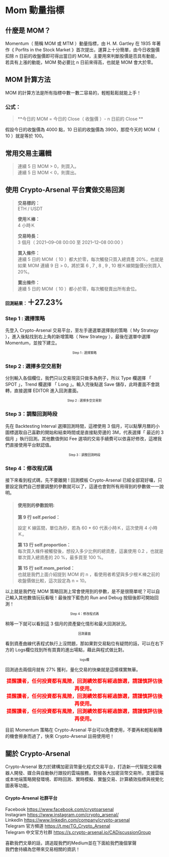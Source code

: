 Mom 動量指標
===========================

## **什麼是 MOM？**
Momentum（ 簡稱 MOM 或 MTM ）動量指標，由 H. M. Gartley 在 1935 年著作《 Porfits in the Stock Market 》首次提出，運算上十分簡單，由今日收盤價扣除 n 日前的收盤價即可得出當日的 MOM，主要用來判斷股價是否具有動能，若具有上漲的動能，MOM 勢必要比 n 日前來得高，也就是 MOM 會大於零。
## **MOM 計算方法**
MOM 的計算方法是所有指標中數一數二容易的，輕輕鬆鬆就能上手！
### **公式：**
>**今日的 MOM = 今日的 Close（ 收盤價 ）- n 日前的 Close  **

假設今日的收盤價為 4000 點，10 日前的收盤價為 3900，那麼今天的 MOM（ 10 ）就是等於 100。  
## **常用交易主邏輯**
>連續 5 日 MOM > 0，則買入。  
>連續 5 日 MOM < 0，則賣出。  

## **使用 Crypto-Arsenal 平台實做交易回測**
>**交易標的：**  
>ETH / USDT  
>
>**使用Ｋ棒：**  
>4 小時Ｋ  
>
>**交易時長：**  
>3 個月（ 2021–09–08 00:00 至 2021–12–08 00:00 ）  
>
>**買入條件：**  
>連續 5 日的 MOM（ 10 ）都大於零，每次觸發只買入總資產 20%，也就是如果 MOM 連續 9 日 > 0，將於第 6 , 7 , 8 , 9 , 10 根Ｋ線開盤價分別買入 20%。  
>
>**賣出條件：**  
>連續 5 日的 MOM（ 10 ）都小於零，每次觸發賣出所有倉位。  
>
**回測結果：<font size="5">＋27.23%</font>**

### **Step 1 : 選擇策略**
先登入 Crypto-Arsenal 交易平台，至左手邊選單選擇我的策略（ My Strategy ），進入後點找到右上角的新增策略（ New Strategy ），最後在選單中選擇 Momentum，並按下建立。
<img alt="" class="oe qu ef es eo ex w c"  role="presentation" src="https://miro.medium.com/max/1400/0*1VFTrqoBwhue1jo2" srcset="https://miro.medium.com/max/552/0*1VFTrqoBwhue1jo2 276w, https://miro.medium.com/max/1104/0*1VFTrqoBwhue1jo2 552w, https://miro.medium.com/max/1280/0*1VFTrqoBwhue1jo2 640w, https://miro.medium.com/max/1400/0*1VFTrqoBwhue1jo2 700w" sizes="700px"/>
<font size="1"><center>Step 1 : 選擇策略</center></font>

### **Step 2 : 選擇多空交易對**
分別輸入各個欄位，我們只以交易現貨只做多為例子，所以 Type 欄選擇 「 SPOT 」，Trend 欄選擇 「 Long 」。輸入完後點選 Save 儲存，此時畫面不會跳轉，直接選擇 EDITOR 進入回測畫面。
<img alt="" class="oe qu ef es eo ex w c" role="presentation" src="https://miro.medium.com/max/1400/0*YS3hg0fTQEUklkHS" srcset="https://miro.medium.com/max/552/0*YS3hg0fTQEUklkHS 276w, https://miro.medium.com/max/1104/0*YS3hg0fTQEUklkHS 552w, https://miro.medium.com/max/1280/0*YS3hg0fTQEUklkHS 640w, https://miro.medium.com/max/1400/0*YS3hg0fTQEUklkHS 700w" sizes="700px"/>
<font size="1"><center>Step 2 : 選擇多空交易對</center></font>

### **Step 3：調整回測時段**
先在 Backtesting Interval 選擇回測時間，這裡使用 3 個月，可以點擊月曆的小圖標選取自己喜歡的開始和結束時間或是直接點旁邊的 3M，代表選擇「 最近的 3 個月 」執行回測。其他數值例如 Fee 選項的交易手續費可以依喜好修改，這裡我們直接使用平台默認值。
<img alt="" class="oe qu ef es eo ex w c" role="presentation" src="https://miro.medium.com/max/1400/1*KcImapkAp5aG9SbmTUfSxA.png" srcset="https://miro.medium.com/max/552/1*KcImapkAp5aG9SbmTUfSxA.png 276w, https://miro.medium.com/max/1104/1*KcImapkAp5aG9SbmTUfSxA.png 552w, https://miro.medium.com/max/1280/1*KcImapkAp5aG9SbmTUfSxA.png 640w, https://miro.medium.com/max/1400/1*KcImapkAp5aG9SbmTUfSxA.png 700w" sizes="700px"/>
<font size="1"><center>Step 3：調整回測時段</center></font>

### **Step 4：修改程式碼**
接下來看到程式碼，先不要離開 ! 回測模板 Crypto-Arsenal 已經全部寫好囉，只要設定我們自己想要調整的參數就可以了，這邊也會對所有用得到的參數做一一說明。
>#### **使用到的參數說明:**
>**第 9 行 self.period：**<p>設定 K 線區間，單位為秒，若為 60 * 60 代表小時Ｋ，這次使用 4 小時Ｋ。  </p>
>
>**第 13 行 self.proportion：**  
>每次買入條件被觸發後，想投入多少比例的總資產，這裏使用 0.2 ，也就是單次買入總資產的 20 %，最多買至 100 %。  
>
>**第 15 行 self.mom_period：**  
>也就是我們上面介紹提到 MOM 的 n ，看使用者希望與多少根Ｋ棒之前的收盤價做比較，這次設定為 n = 10。  

以上就是我們在 MOM 策略回測上常會使用到的參數，是不是很簡單呢？可以自己輸入其他數值玩玩看哦！最後按下藍色的 Run and Debug 按鈕後即可開始回測！
<img alt="" class="oe qu ef es eo ex w c" role="presentation" src="https://miro.medium.com/max/1400/1*Egc3PWi99IaCfMpBpxMhtw.png" srcset="https://miro.medium.com/max/552/1*Egc3PWi99IaCfMpBpxMhtw.png 276w, https://miro.medium.com/max/1104/1*Egc3PWi99IaCfMpBpxMhtw.png 552w, https://miro.medium.com/max/1280/1*Egc3PWi99IaCfMpBpxMhtw.png 640w, https://miro.medium.com/max/1400/1*Egc3PWi99IaCfMpBpxMhtw.png 700w" sizes="700px"/>
<font size="1"><center>Step 4：修改程式碼</center></font>

稍等一下就可以看到這 3 個月的資產變化情形和最大回測狀況。
<img alt="" class="oe qu ef es eo ex w c"  role="presentation" src="https://miro.medium.com/max/1400/0*phNO67M5b3MN5p5z" srcset="https://miro.medium.com/max/552/0*phNO67M5b3MN5p5z 276w, https://miro.medium.com/max/1104/0*phNO67M5b3MN5p5z 552w, https://miro.medium.com/max/1280/0*phNO67M5b3MN5p5z 640w, https://miro.medium.com/max/1400/0*phNO67M5b3MN5p5z 700w" sizes="700px"/>
<font size="1"><center>回測畫面</center></font>

看到資產曲線代表程式執行上沒問題，那如果對交易點位有疑問的話，可以在右下方的 Logs欄位找到所有買賣的進出場點，藉此與程式做比對。
<img alt="" class="oe qu ef es eo ex w c" role="presentation" src="https://miro.medium.com/max/1400/0*C6pPML21n8YwpwHT" srcset="https://miro.medium.com/max/552/0*C6pPML21n8YwpwHT 276w, https://miro.medium.com/max/1104/0*C6pPML21n8YwpwHT 552w, https://miro.medium.com/max/1280/0*C6pPML21n8YwpwHT 640w, https://miro.medium.com/max/1400/0*C6pPML21n8YwpwHT 700w" sizes="700px"/>
<font size="1"><center>logs欄</center></font>

回測過去兩個月就有 27% 獲利，量化交易的快樂就是這樣樸實無華。  
  
**<font size="3" color="#FF0000"><center>提醒讀者，任何投資都有風險，回測績效都有經過篩選，請謹慎評估後再使用。</center></font>**
**<font size="3" color="#FF0000"><center>提醒讀者，任何投資都有風險，回測績效都有經過篩選，請謹慎評估後再使用。</center></font>**
**<font size="3" color="#FF0000"><center>提醒讀者，任何投資都有風險，回測績效都有經過篩選，請謹慎評估後再使用。</center></font>**
   
目前 Momentum 策略在 Crypto-Arsenal 平台可以免費使用，不要再和輕鬆躺賺的機會擦身而過了，快來 Crypto-Arsenal 註冊使用吧！  
## **關於 Crypto-Arsenal**
Crypto-Arsenal 致力於建構加密貨幣量化程式交易平台，打造新一代智能交易機器人開發、媒合與自動執行跟投的雲端服務，對接各大加密貨幣交易所，支援雲端或本地端策略開發環境、即時回測、實時模擬、實盤交易、計算績效指標與視覺化圖表等功能。
#### **Crypto-Arsenal 社群平台**
Facebook https://www.facebook.com/cryptoarsenal  
Instagram https://www.instagram.com/crypto_arsenal/  
LinkedIn https://www.linkedin.com/company/crypto-arsenal  
Telegram 官方頻道 https://t.me/TG_Crypto_Arsenal  
Telegram 中文官方社群 https://s.crypto-arsenal.io/CADiscussionGroup   

喜歡我們文章的話，請追蹤我們的Medium並在下面給我們幾個掌聲  
我們會持續為您帶來交易相關的資訊！





